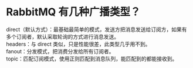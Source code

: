 # RabbitMQ 有几种广播类型？

direct（默认方式）：最基础最简单的模式，发送方把消息发送给订阅方，如果有多个订阅者，默认采取轮询的方式进行消息发送。  
headers：与 direct 类似，只是性能很差，此类型几乎用不到。  
fanout：分发模式，把消费分发给所有订阅者。  
topic：匹配订阅模式，使用正则匹配到消息队列，能匹配到的都能接收到。  

‍
